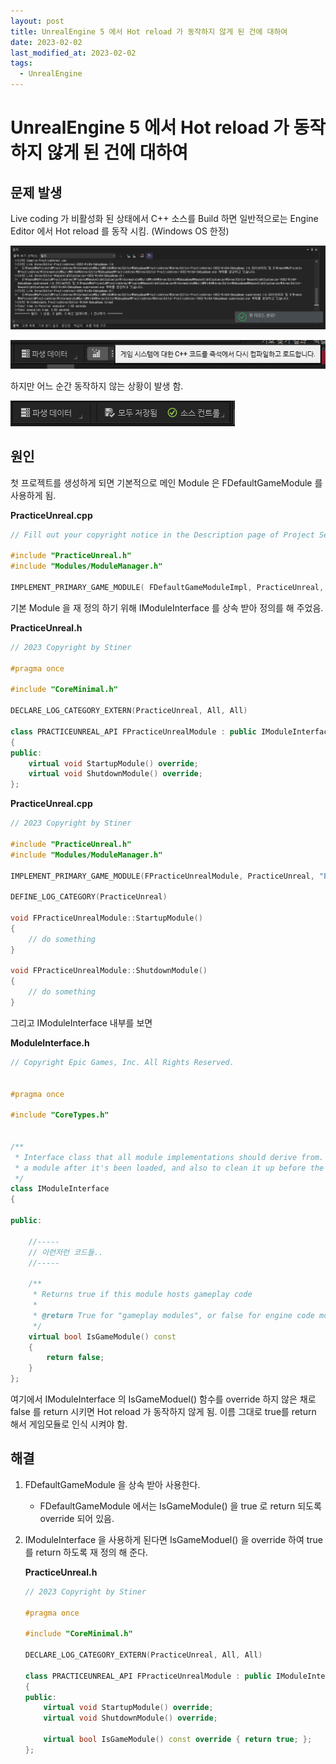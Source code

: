 ```yaml
---
layout: post
title: UnrealEngine 5 에서 Hot reload 가 동작하지 않게 된 건에 대하여
date: 2023-02-02
last_modified_at: 2023-02-02
tags:
  - UnrealEngine
---
```

# UnrealEngine 5 에서 Hot reload 가 동작하지 않게 된 건에 대하여

## 문제 발생

Live coding 가 비활성화 된 상태에서 C++ 소스를 Build 하면 일반적으로는 Engine Editor 에서 Hot reload 를 동작 시킴. (Windows OS 한정)

![image-2023-2-2_13-53-18.png](../attachments/300a847d0eda9738d4b2954c11087f75299fa032.png)

![image-2023-2-2_13-54-24.png](../attachments/55ab9dfaa1e4ba926aabaa5973111bf3e6e5f7ef.png)

하지만 어느 순간 동작하지 않는 상황이 발생 함.

![image-2023-2-2_13-55-33.png](../attachments/ac3ee0d3c9510043f78331e2a7a4b0b52985bf5d.png)

## 원인

첫 프로젝트를 생성하게 되면 기본적으로 메인 Module 은 FDefaultGameModule 를 사용하게 됨.

**PracticeUnreal.cpp**

```cpp
// Fill out your copyright notice in the Description page of Project Settings.

#include "PracticeUnreal.h"
#include "Modules/ModuleManager.h"

IMPLEMENT_PRIMARY_GAME_MODULE( FDefaultGameModuleImpl, PracticeUnreal, "PracticeUnreal" );
```

기본 Module 을 재 정의 하기 위해 IModuleInterface 를 상속 받아 정의를 해 주었음.

**PracticeUnreal.h**

```cpp
// 2023 Copyright by Stiner

#pragma once

#include "CoreMinimal.h"

DECLARE_LOG_CATEGORY_EXTERN(PracticeUnreal, All, All)

class PRACTICEUNREAL_API FPracticeUnrealModule : public IModuleInterface
{
public:
    virtual void StartupModule() override;
    virtual void ShutdownModule() override;
};
```

**PracticeUnreal.cpp**

```cpp
// 2023 Copyright by Stiner

#include "PracticeUnreal.h"
#include "Modules/ModuleManager.h"

IMPLEMENT_PRIMARY_GAME_MODULE(FPracticeUnrealModule, PracticeUnreal, "PracticeUnreal");

DEFINE_LOG_CATEGORY(PracticeUnreal)

void FPracticeUnrealModule::StartupModule()
{
    // do something
}

void FPracticeUnrealModule::ShutdownModule()
{
    // do something
}
```

그리고 IModuleInterface 내부를 보면

**ModuleInterface.h**

```cpp
// Copyright Epic Games, Inc. All Rights Reserved.


#pragma once

#include "CoreTypes.h"


/**
 * Interface class that all module implementations should derive from.  This is used to initialize
 * a module after it's been loaded, and also to clean it up before the module is unloaded.
 */
class IModuleInterface
{

public:

    //-----
    // 이런저런 코드들..
    //-----

    /**
     * Returns true if this module hosts gameplay code
     *
     * @return True for "gameplay modules", or false for engine code modules, plugins, etc.
     */
    virtual bool IsGameModule() const
    {
        return false;
    }
};
```

여기에서 IModuleInterface 의 IsGameModuel() 함수를 override 하지 않은 채로 false 를 return 시키면 Hot reload 가 동작하지 않게 됨. 이름 그대로 true를 return 해서 게임모듈로 인식 시켜야 함.

## 해결

1. FDefaultGameModule 을 상속 받아 사용한다.
   - FDefaultGameModule 에서는 IsGameModule() 을 true 로 return 되도록 override 되어 있음.
2. IModuleInterface 을 사용하게 된다면 IsGameModuel() 을 override 하여 true를 return 하도록 재 정의 해 준다.
   
   **PracticeUnreal.h**
   
   ```cpp
   // 2023 Copyright by Stiner
   
   #pragma once
   
   #include "CoreMinimal.h"
   
   DECLARE_LOG_CATEGORY_EXTERN(PracticeUnreal, All, All)
   
   class PRACTICEUNREAL_API FPracticeUnrealModule : public IModuleInterface
   {
   public:
       virtual void StartupModule() override;
       virtual void ShutdownModule() override;
   
       virtual bool IsGameModule() const override { return true; };
   };
   ```

